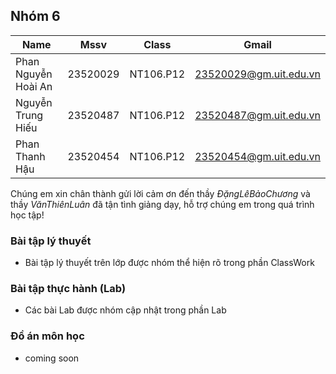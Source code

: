 ## Nhóm 6
|Name|Mssv|Class|Gmail|
|----|----|-----|-----|
|Phan Nguyễn Hoài An|23520029|NT106.P12|23520029@gm.uit.edu.vn|
|Nguyễn Trung Hiếu|23520487|NT106.P12|23520487@gm.uit.edu.vn|
|Phan Thanh Hậu|23520454|NT106.P12|23520454@gm.uit.edu.vn|
  
Chúng em xin chân thành gửi lời cảm ơn đến thầy $Đặng Lê Bảo Chương$ và thầy $Văn Thiên Luân$ đã tận tình giảng dạy, hỗ trợ chúng em trong quá trình học tập!
  
### Bài tập lý thuyết
- Bài tập lý thuyết trên lớp được nhóm thể hiện rõ trong phần ClassWork
  
### Bài tập thực hành (Lab)
- Các bài Lab được nhóm cập nhật trong phần Lab

### Đồ án môn học
- coming soon